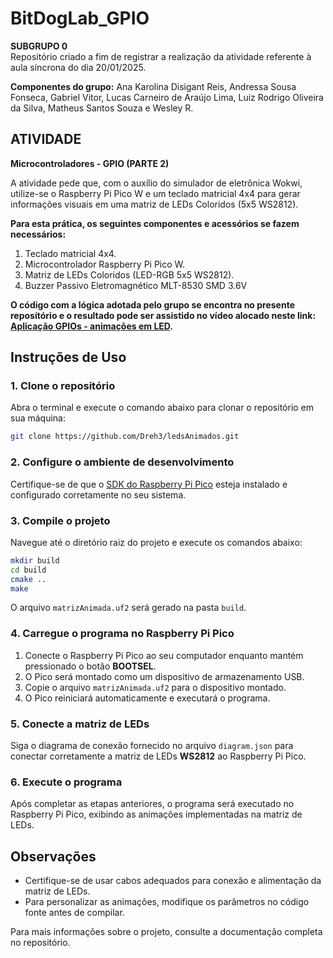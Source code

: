  # BitDogLab_GPIO

__SUBGRUPO 0__<br>
Repositório criado a fim de registrar a realização da atividade referente à aula síncrona do dia 20/01/2025.

__Componentes do grupo:__
Ana Karolina Disigant Reis, Andressa Sousa Fonseca, Gabriel Vitor, Lucas Carneiro de Araújo Lima, Luiz Rodrigo Oliveira da Silva, Matheus Santos Souza e Wesley R.

## ATIVIDADE 
__Microcontroladores - GPIO (PARTE 2)__<br>

A atividade pede que, com o auxílio do simulador de eletrônica Wokwi, utilize-se o Raspberry Pi Pico W e um teclado matricial 4x4 para gerar informações visuais em uma matriz de LEDs Coloridos (5x5 WS2812). 

__Para esta prática, os seguintes componentes e acessórios se fazem necessários:__
1) Teclado matricial 4x4.
2) Microcontrolador Raspberry Pi Pico W.
3) Matriz de LEDs Coloridos (LED-RGB 5x5 WS2812).
4) Buzzer Passivo Eletromagnético MLT-8530 SMD 3.6V

__O código com a lógica adotada pelo grupo se encontra no presente reposítório e o resultado pode ser assistido no vídeo alocado neste link: [Aplicação GPIOs - animações em LED](https://www.youtube.com/watch?v=M-3o-tt8ANQ&t=3s).__

## Instruções de Uso

### 1. Clone o repositório
Abra o terminal e execute o comando abaixo para clonar o repositório em sua máquina:
```bash
git clone https://github.com/Dreh3/ledsAnimados.git
```

### 2. Configure o ambiente de desenvolvimento
Certifique-se de que o [SDK do Raspberry Pi Pico](https://github.com/raspberrypi/pico-sdk) esteja instalado e configurado corretamente no seu sistema.

### 3. Compile o projeto
Navegue até o diretório raiz do projeto e execute os comandos abaixo:
```bash
mkdir build
cd build
cmake ..
make
```
O arquivo `matrizAnimada.uf2` será gerado na pasta `build`.

### 4. Carregue o programa no Raspberry Pi Pico
1. Conecte o Raspberry Pi Pico ao seu computador enquanto mantém pressionado o botão **BOOTSEL**.
2. O Pico será montado como um dispositivo de armazenamento USB.
3. Copie o arquivo `matrizAnimada.uf2` para o dispositivo montado.
4. O Pico reiniciará automaticamente e executará o programa.

### 5. Conecte a matriz de LEDs
Siga o diagrama de conexão fornecido no arquivo `diagram.json` para conectar corretamente a matriz de LEDs **WS2812** ao Raspberry Pi Pico.

### 6. Execute o programa
Após completar as etapas anteriores, o programa será executado no Raspberry Pi Pico, exibindo as animações implementadas na matriz de LEDs.

## Observações

- Certifique-se de usar cabos adequados para conexão e alimentação da matriz de LEDs.
- Para personalizar as animações, modifique os parâmetros no código fonte antes de compilar.

Para mais informações sobre o projeto, consulte a documentação completa no repositório.
